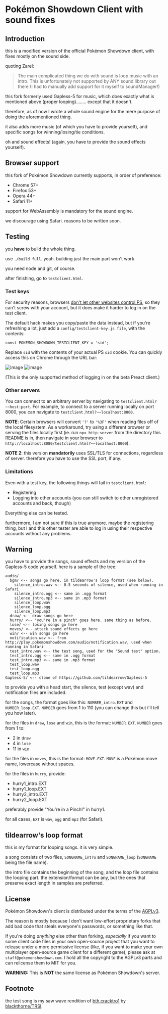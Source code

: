 # Pokémon Showdown Client with sound fixes

## Introduction

this is a modified version of the official Pokémon Showdown client, with fixes mostly on the sound side.

quoting Zarel:

> The main complicated thing we do with sound is loop music with an intro.
> This is unfortunately not supported by ANY sound library out there
> (I had to manually add support for it myself to soundManager!)

this fork formerly used Gapless-5 for music, which does exactly what is mentioned above (proper looping)........ except that it doesn't.

therefore, as of now I wrote a whole sound engine for the mere purpose of doing the aforementioned thing.

it also adds more music (of which you have to provide yourself), and specific songs for winning/losing/tie conditions.

oh and sound effects! (again, you have to provide the sound effects yourself).

## Browser support

this fork of Pokémon Showdown currently supports, in order of preference:

 - Chrome 57+
 - Firefox 53+
 - Opera 44+
 - Safari 11+

support for WebAssembly is mandatory for the sound engine.

we discourage using Safari. reasons to be written soon.

## Testing

you **have** to build the whole thing.

use `./build full`. yeah. building just the main part won't work.

you need node and git, of course.

after finishing, go to `testclient.html`.

### Test keys

For security reasons, browsers [don't let other websites control PS][5], so
they can't screw with your account, but it does make it harder to log in on
the test client.

The default hack makes you copy/paste the data instead, but if you're
refreshing a lot, just add a `config/testclient-key.js file`, with the
contents:

    const POKEMON_SHOWDOWN_TESTCLIENT_KEY = 'sid';

Replace `sid` with the contents of your actual PS `sid` cookie. You can quickly
access this on Chrome through the URL bar:

![image](https://user-images.githubusercontent.com/551184/53414680-def43480-3994-11e9-89d0-c06098c23fa0.png)
![image](https://user-images.githubusercontent.com/551184/53414760-119e2d00-3995-11e9-80f8-ecd17467310a.png)

(This is the only supported method of logging in on the beta Preact client.)

  [5]: https://developer.mozilla.org/en-US/docs/Web/HTTP/CORS

### Other servers

You can connect to an arbitrary server by navigating to
`testclient.html?~~host:port`. For example, to connect to a server running
locally on port 8000, you can navigate to `testclient.html?~~localhost:8000`.

**NOTE**: Certain browsers will convert `'?'` to `'%3F'` when reading files off
of the local filesystem. As a workaround, try using a different browser or
serving the files locally first (ie. run `npx http-server` from the
directory this README is in, then navigate in your browser to
`http://localhost:8080/testclient.html?~~localhost:8000`).

**NOTE 2**: this version **mandatorily** uses SSL/TLS for connections, regardless of server. therefore you have to use the SSL port, if any.

### Limitations

Even with a test key, the following things will fail in `testclient.html`:

+ Registering
+ Logging into other accounts (you can still switch to other unregistered
  accounts and back, though)

Everything else can be tested.

furthermore, I am not sure if this is true anymore. maybe the registering thing, but I and this other tester are able to log in using their respective accounts without any problems.

## Warning

you have to provide the songs, sound effects and my version of the Gapless-5 code yourself.
here is a sample of the tree:

```
audio/
  bgm/ <-- songs go here, in tildearrow's loop format (see below).
    silence_intro.wav <-- 0.5 seconds of silence, used when running in Safari
    silence_intro.ogg <-- same in .ogg format
    silence_intro.mp3 <-- same in .mp3 format
    silence_loop.wav
    silence_loop.ogg
    silence_loop.mp3
  draw/ <-- draw songs go here
  hurry/ <-- "you're in a pinch" goes here. same thing as before.
  lose/ <-- losing songs go here
  moves/ <-- attack sound effects go here
  win/ <-- win songs go here
  notification.wav <-- from http://play.pokemonshowdown.com/audio/notification.wav, used when running in Safari
  test_intro.wav <-- the test song, used for the "Sound test" option.
  test_intro.ogg <-- same in .ogg format
  test_intro.mp3 <-- same in .mp3 format
  test_loop.wav
  test_loop.ogg
  test_loop.mp3
Gapless-5/ <-- clone of https://github.com/tildearrow/Gapless-5
```

to provide you with a head start, the silence, test (except wav) and notification files are included.

for the songs, the format goes like this: `NUMBER_intro.EXT` and `NUMBER_loop.EXT`. `NUMBER` goes from 1 to 110 (you can change this but i'll tell you how later).

for the files in `draw`, `lose` and `win`, this is the format: `NUMBER.EXT`. `NUMBER` goes from 1 to:

- 2 in `draw`
- 4 in `lose`
- 11 in `win`

for the files in `moves`, this is the format: `MOVE.EXT`. `MOVE` is a Pokémon move name, lowercase without spaces.

for the files in `hurry`, provide:

- hurry1\_intro.EXT
- hurry1\_loop.EXT
- hurry2\_intro.EXT
- hurry2\_loop.EXT

preferably provide "You're in a Pinch!" in hurry1.

for all cases, `EXT` is `wav`, `ogg` and `mp3` (for Safari).

## tildearrow's loop format

this is my format for looping songs. it is very simple.

a song consists of two files, `SONGNAME_intro` and `SONGNAME_loop` (`SONGNAME` being the file name).

the intro file contains the beginning of the song, and the loop file contains the looping part. the extension/format can be any, but the ones that preserve exact length in samples are preferred.

## License

Pokémon Showdown's client is distributed under the terms of the [AGPLv3][6].

The reason is mostly because I don't want low-effort proprietary forks that add bad code that steals everyone's passwords, or something like that.

If you're doing _anything_ else other than forking, _especially_ if you want to some client code files in your own open-source project that you want to release under a more permissive license (like, if you want to make your own multiplayer open-source game client for a different game), please ask at `staff@pokemonshowdown.com`. I hold all the copyright to the AGPLv3 parts and can relicense them to MIT for you.

  [6]: http://www.gnu.org/licenses/agpl-3.0.html

**WARNING:** This is **NOT** the same license as Pokémon Showdown's server.

## Footnote

the test song is my saw wave rendition of [bth.cracktro1](http://modarchive.org/index.php?request=view_by_moduleid&query=116014) by [blackthorne/TRSI](https://www.exotica.org.uk/wiki/Tristar_Red_Sector_Inc#Crack_Intro_03_.281993.2C_ECS_Intro.29).
